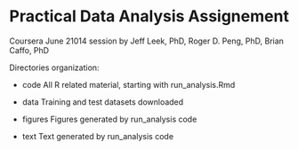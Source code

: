 Practical Data Analysis Assignement
===================================
Coursera June 21014 session 
by Jeff Leek, PhD, Roger D. Peng, PhD, Brian Caffo, PhD

Directories organization:

  - code
    All R related material, starting with run_analysis.Rmd
    
  - data
    Training and test datasets downloaded
    
  - figures
    Figures generated by run_analysis code
    
  - text
    Text generated by run_analysis code
